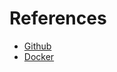 # References

* [Github](https://github.com/wilau2/harvest-balance-calculator/)
* [Docker](https://hub.docker.com/r/williamlauze/harvest-balance-calculator/)